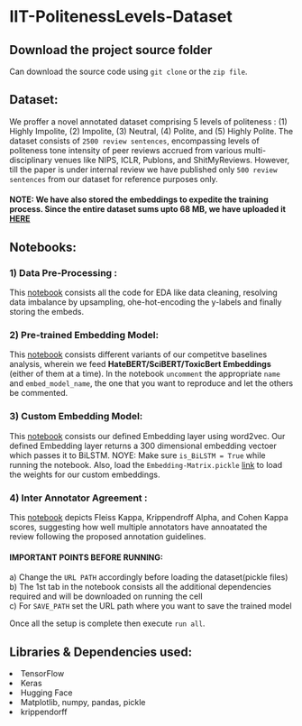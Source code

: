 # IIT-PolitenessLevels-Dataset

## Download the project source folder

Can download the source code using `git clone` or the `zip file`.

## Dataset:
We proffer a novel annotated dataset comprising 5 levels of politeness : (1) Highly Impolite, (2) Impolite, (3) Neutral, (4) Polite, and (5) Highly Polite. The dataset consists of `2500 review sentences`, encompassing levels of politeness tone intensity of peer reviews accrued from various multi-disciplinary venues like NIPS, ICLR, Publons, and ShitMyReviews. However, till the paper is under internal review we have published only `500 review sentences` from our dataset for reference purposes only. 

#### NOTE: We have also stored the embeddings to expedite the training process. Since the entire dataset sums upto 68 MB, we have uploaded it [HERE](https://drive.google.com/drive/folders/1D_JuE4I17e6N0ReoCHWfRjLVMkFDBZl0?usp=sharing)

## Notebooks:

### 1) Data Pre-Processing :

This [notebook](https://github.com/meithnav/IIT-PolitenessLevels-Dataset/blob/main/notebooks/politeness-Dataset-Preprocess.ipynb) consists all the code for EDA like data cleaning, resolving data imbalance by upsampling, ohe-hot-encoding the y-labels and finally storing the embeds.

### 2) Pre-trained Embedding Model:

This [notebook](https://github.com/meithnav/IIT-PolitenessLevels-Dataset/blob/main/notebooks/politenesslevel-Pre-trainedEmbedding-model.ipynb) consists different variants of our competitve baselines analysis, wherein we feed <b> HateBERT/SciBERT/ToxicBert Embeddings</b> (either of them at a time). In the notebook `uncomment` the appropriate `name` and `embed_model_name`, the one that you want to reproduce and let the others be commented.

### 3) Custom Embedding Model:

This [notebook](https://github.com/meithnav/IIT-PolitenessLevels-Dataset/blob/main/notebooks/politeness-CustomEmbedding-model.ipynb)
consists our defined Embedding layer using word2vec. Our defined Embedding layer returns a 300 dimensional embedding vectoer which passes it to BiLSTM. NOYE: Make sure `is_BiLSTM = True` while running the notebook. Also, load the `Embedding-Matrix.pickle` [link](https://drive.google.com/file/d/1rLlHkxkujGiZNTtmoP0GplOgRVRFmCw2/view?usp=share_link) to load the weights for our custom embeddings.

### 4) Inter Annotator Agreement :
This [notebook](https://github.com/meithnav/IIT-PolitenessLevels-Dataset/blob/main/IAA/iaa.ipynb) depicts Fleiss Kappa, Krippendroff Alpha, and Cohen Kappa scores, suggesting how well multiple annotators have annoatated the review following the proposed annotation guidelines. 

#### IMPORTANT POINTS BEFORE RUNNING:

a) Change the `URL PATH` accordingly before loading the dataset(pickle files) <br>
b) The 1st tab in the notebook consists all the additional dependencies required and will be downloaded on running the cell <br>
c) For `SAVE_PATH` set the URL path where you want to save the trained model <br>

Once all the setup is complete then execute `run all`.

## Libraries & Dependencies used:

  <li>TensorFlow
  <li>Keras
  <li>Hugging Face
  <li>Matplotlib, numpy, pandas, pickle
  <li> krippendorff
